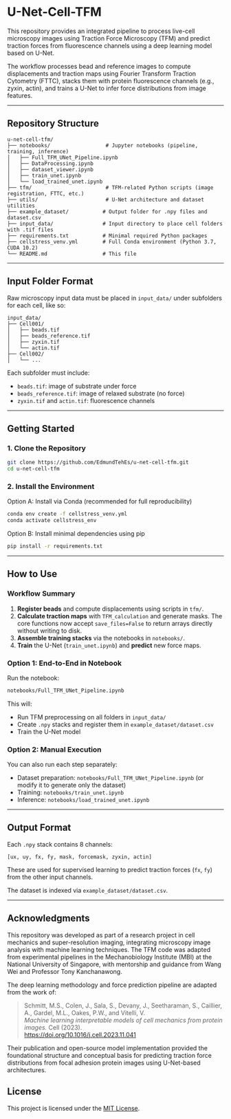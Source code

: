 # U-Net-Cell-TFM

This repository provides an integrated pipeline to process live-cell microscopy images using Traction Force Microscopy (TFM) and predict traction forces from fluorescence channels using a deep learning model based on U-Net.

The workflow processes bead and reference images to compute displacements and traction maps using Fourier Transform Traction Cytometry (FTTC), stacks them with protein fluorescence channels (e.g., zyxin, actin), and trains a U-Net to infer force distributions from image features.

---

## Repository Structure

```
u-net-cell-tfm/
├── notebooks/                  # Jupyter notebooks (pipeline, training, inference)
│   ├── Full_TFM_UNet_Pipeline.ipynb
│   ├── DataProcessing.ipynb
│   ├── dataset_viewer.ipynb
│   ├── train_unet.ipynb
│   └── load_trained_unet.ipynb
├── tfm/                        # TFM-related Python scripts (image registration, FTTC, etc.)
├── utils/                      # U-Net architecture and dataset utilities
├── example_dataset/           # Output folder for .npy files and dataset.csv
├── input_data/                # Input directory to place cell folders with .tif files
├── requirements.txt           # Minimal required Python packages
├── cellstress_venv.yml        # Full Conda environment (Python 3.7, CUDA 10.2)
└── README.md                  # This file
```

---

## Input Folder Format

Raw microscopy input data must be placed in `input_data/` under subfolders for each cell, like so:

```
input_data/
├── Cell001/
│   ├── beads.tif
│   ├── beads_reference.tif
│   ├── zyxin.tif
│   └── actin.tif
├── Cell002/
│   └── ...
```

Each subfolder must include:
- `beads.tif`: image of substrate under force
- `beads_reference.tif`: image of relaxed substrate (no force)
- `zyxin.tif` and `actin.tif`: fluorescence channels

---

## Getting Started

### 1. Clone the Repository

```bash
git clone https://github.com/EdmundTehEs/u-net-cell-tfm.git
cd u-net-cell-tfm
```

### 2. Install the Environment

Option A: Install via Conda (recommended for full reproducibility)

```bash
conda env create -f cellstress_venv.yml
conda activate cellstress_env
```

Option B: Install minimal dependencies using pip

```bash
pip install -r requirements.txt
```

---

## How to Use

### Workflow Summary
1. **Register beads** and compute displacements using scripts in `tfm/`.
2. **Calculate traction maps** with `TFM_calculation` and generate masks.
   The core functions now accept `save_files=False` to return arrays directly
   without writing to disk.
3. **Assemble training stacks** via the notebooks in `notebooks/`.
4. **Train** the U-Net (`train_unet.ipynb`) and **predict** new force maps.

### Option 1: End-to-End in Notebook

Run the notebook:

```bash
notebooks/Full_TFM_UNet_Pipeline.ipynb
```

This will:
- Run TFM preprocessing on all folders in `input_data/`
- Create `.npy` stacks and register them in `example_dataset/dataset.csv`
- Train the U-Net model

### Option 2: Manual Execution

You can also run each step separately:

- Dataset preparation: `notebooks/Full_TFM_UNet_Pipeline.ipynb` (or modify it to generate only the dataset)
- Training: `notebooks/train_unet.ipynb`
- Inference: `notebooks/load_trained_unet.ipynb`

---

## Output Format

Each `.npy` stack contains 8 channels:

```
[ux, uy, fx, fy, mask, forcemask, zyxin, actin]
```

These are used for supervised learning to predict traction forces (`fx`, `fy`) from the other input channels.

The dataset is indexed via `example_dataset/dataset.csv`.

---

## Acknowledgments

This repository was developed as part of a research project in cell mechanics and super-resolution imaging, integrating microscopy image analysis with machine learning techniques. The TFM code was adapted from experimental pipelines in the Mechanobiology Institute (MBI) at the National University of Singapore, with mentorship and guidance from Wang Wei and Professor Tony Kanchanawong.

The deep learning methodology and force prediction pipeline are adapted from the work of:

> Schmitt, M.S., Colen, J., Sala, S., Devany, J., Seetharaman, S., Caillier, A., Gardel, M.L., Oakes, P.W., and Vitelli, V.  
> *Machine learning interpretable models of cell mechanics from protein images.* Cell (2023).  
> https://doi.org/10.1016/j.cell.2023.11.041

Their publication and open-source model implementation provided the foundational structure and conceptual basis for predicting traction force distributions from focal adhesion protein images using U-Net-based architectures.

## License

This project is licensed under the [MIT License](LICENSE).
